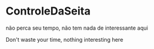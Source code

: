 # ControleDaSeita
não perca seu tempo, não tem nada de interessante aqui

Don't waste your time, nothing interesting here
